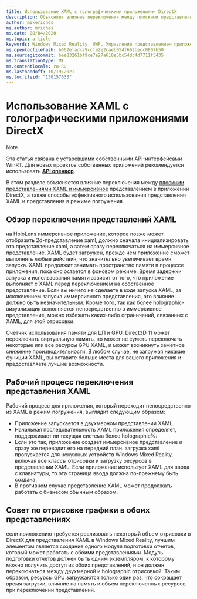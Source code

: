 ```yaml
---
title: Использование XAML с голографическими приложениями DirectX
description: Объясняет влияние переключения между плоскими представлениями XAML и иммерсивное представлением в приложении DirectX, а также позволяет эффективно использовать представление XAML и режим погружения.
author: mikeriches
ms.author: mriches
ms.date: 08/04/2020
ms.topic: article
keywords: Windows Mixed Reality, UWP, Управление представлением приложений, XAML, клавиатура, пошаговое руководство, DirectX
ms.openlocfilehash: b062efadca9ccfe2e2caeb054f662becc0807b50
ms.sourcegitcommit: bea83261bf9ce7a27a618e5bc54dc4d7711f5435
ms.translationtype: MT
ms.contentlocale: ru-RU
ms.lasthandoff: 10/19/2021
ms.locfileid: "130157633"
---
```

# <a name="using-xaml-with-holographic-directx-apps"></a>Использование XAML с голографическими приложениями DirectX

> [!NOTE]
> Эта статья связана с устаревшими собственными API-интерфейсами WinRT.  Для новых проектов собственных приложений рекомендуется использовать **[API опенкср](../native/openxr-getting-started.md)**.

В этом разделе объясняется влияние переключения между [плоскими представлениями XAML и иммерсивное](../../design/app-views.md) представлением в приложении DirectX, а также способы эффективного использования представления XAML и представления в режиме погружения.

## <a name="xaml-view-switching-overview"></a>Обзор переключения представлений XAML

на HoloLens иммерсивное приложение, которое позже может отобразить 2d-представление xaml, должно сначала инициализировать это представление xaml, а затем сразу переключаться на иммерсивное представление. XAML будет загружен, прежде чем приложение сможет выполнять любые действия, что значительно увеличивает время запуска. XAML продолжит занимать пространство памяти в процессе приложения, пока оно остается в фоновом режиме. Время задержки запуска и использования памяти зависит от того, что приложение выполняет с XAML перед переключением на собственное представление. Если вы ничего не сделаете в коде запуска XAML, за исключением запуска иммерсивного представления, это влияние должно быть незначительным. Кроме того, так как более holographic-визуализация выполняется непосредственно в иммерсивное представление, можно избежать каких-либо ограничений, связанных с XAML, для этой отрисовки.

Счетчик использования памяти для ЦП и GPU. Direct3D 11 может переключать виртуальную память, но может не суметь переключать некоторые или все ресурсы GPU XAML, и может возникнуть заметное снижение производительности. В любом случае, не загружая никакие функции XAML, вы оставите больше места для вашего приложения и предоставляете лучшие возможности.

## <a name="xaml-view-switching-workflow"></a>Рабочий процесс переключения представления XAML

Рабочий процесс для приложения, который переходит непосредственно из XAML в режим погружения, выглядит следующим образом:
* Приложение запускается в двухмерном представлении XAML.
* Начальная последовательность XAML приложения определяет, поддерживает ли текущая система более holographic%:
* Если это так, приложение создает иммерсивное представление и сразу же переводит его на передний план. загрузка xaml пропускается для ненужных устройств Windows Mixed Reality, включая все классы отрисовки и загрузку ресурсов в представлении XAML. Если приложение использует XAML для ввода с клавиатуры, то эта страница ввода должна по-прежнему быть создана.
* В противном случае представление XAML может продолжать работать с бизнесом обычным образом.

## <a name="tip-for-rendering-graphics-across-both-views"></a>Совет по отрисовке графики в обоих представлениях

если приложению требуется реализовать некоторый объем отрисовки в DirectX для представления XAML в Windows Mixed Reality, лучшим элементом является создание одного модуля подготовки отчетов, который может работать с обоими представлениями. Модуль подготовки отчетов должен быть одним экземпляром, к которому можно получить доступ из обоих представлений, и он должен переключаться между двухмерной и holographic отрисовкой. Таким образом, ресурсы GPU загружаются только один раз, что сокращает время загрузки, влияние на память и объем переключенных ресурсов при переключении представлений.
